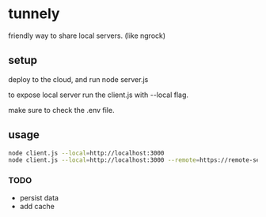 # tunnely

friendly way to share local servers. (like ngrock)

## setup

deploy to the cloud, and run node server.js

to expose local server run the client.js with --local flag.

make sure to check the .env file.

## usage

```sh
node client.js --local=http://localhost:3000
node client.js --local=http://localhost:3000 --remote=https://remote-server-url
```

### TODO

- persist data
- add cache
  
